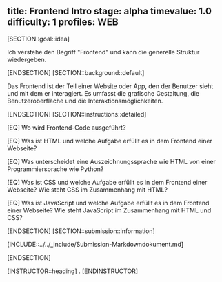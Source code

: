 title: Frontend Intro
stage: alpha
timevalue: 1.0
difficulty: 1
profiles: WEB
---
[SECTION::goal::idea]

Ich verstehe den Begriff "Frontend" und kann die generelle Struktur wiedergeben.

[ENDSECTION]
[SECTION::background::default]

Das Frontend ist der Teil einer Website oder App, den der Benutzer sieht und mit dem er interagiert. Es umfasst die grafische Gestaltung, die Benutzeroberfläche und die Interaktionsmöglichkeiten.

[ENDSECTION]
[SECTION::instructions::detailed]

[EQ] Wo wird Frontend-Code ausgeführt?

[EQ] Was ist HTML und welche Aufgabe erfüllt es in dem Frontend einer Webseite?

[EQ] Was unterscheidet eine Auszeichnungssprache wie HTML von einer Programmiersprache wie Python?

[EQ] Was ist CSS und welche Aufgabe erfüllt es in dem Frontend einer Webseite? Wie steht CSS im Zusammenhang mit HTML?

[EQ] Was ist JavaScript und welche Aufgabe erfüllt es in dem Frontend einer Webseite? Wie steht JavaScript im Zusammenhang mit HTML und CSS?

[ENDSECTION]
[SECTION::submission::information]

[INCLUDE::../../_include/Submission-Markdowndokument.md]

[ENDSECTION]

[INSTRUCTOR::heading]
.
[ENDINSTRUCTOR]
